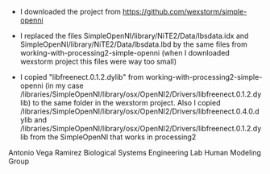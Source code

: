 * I downloaded the project from https://github.com/wexstorm/simple-openni

* I replaced the files SimpleOpenNI/library/NiTE2/Data/lbsdata.idx and SimpleOpenNI/library/NiTE2/Data/lbsdata.lbd
by the same files from working-with-processing2-simple-openni (when I downloaded wexstorm project this files were way too small)

* I copied "libfreenect.0.1.2.dylib" from working-with-processing2-simple-openni
(in my case /libraries/SimpleOpenNI/library/osx/OpenNI2/Drivers/libfreenect.0.1.2.dylib)
to the same folder in the wexstorm project. Also I copied /libraries/SimpleOpenNI/library/osx/OpenNI2/Drivers/libfreenect.0.4.0.dylib and 
/libraries/SimpleOpenNI/library/osx/OpenNI2/Drivers/libfreenect.0.1.2.dylib from the SimpleOpenNI that works in processing2

Antonio Vega Ramirez
Biological Systems Engineering Lab
Human Modeling Group
